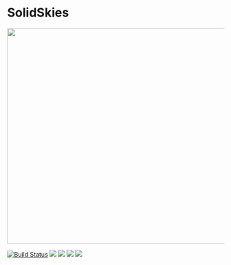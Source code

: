 # SolidSkies
<p align="center">
  <img width="750" height="500" src="https://cdn.discordapp.com/attachments/491639754752786432/545015408621518898/Artboard_2.png">
</p>

[![Build Status](https://img.shields.io/travis/com/MatrixDevTeam/SolidSkies.svg?style=flat-square)](https://travis-ci.com/MatrixDevTeam/SolidSkies)
![](https://img.shields.io/github/last-commit/MatrixDevTeam/SolidSkies.svg?style=popout-square)
![](https://img.shields.io/github/stars/MatrixDevTeam/SolidSkies.svg?label=stars&style=popout-square)
[![](https://img.shields.io/discord/491638768831299584.svg?label=Join%20us%20on%20Discord&style=popout-square)](https://matrixdevteam.ml/discord)
![](https://img.shields.io/github/license/matrixdevteam/Solidskies.svg?style=popout-square)
